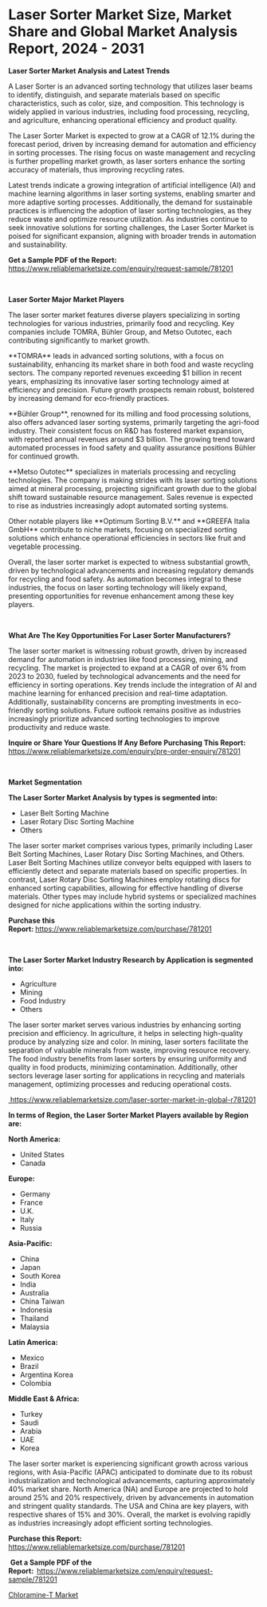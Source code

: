 <p><h1>Laser Sorter Market Size, Market Share and Global Market Analysis Report, 2024 - 2031</h1></p><p><strong>Laser Sorter Market Analysis and Latest Trends</strong></p>
<p><p>A Laser Sorter is an advanced sorting technology that utilizes laser beams to identify, distinguish, and separate materials based on specific characteristics, such as color, size, and composition. This technology is widely applied in various industries, including food processing, recycling, and agriculture, enhancing operational efficiency and product quality.</p><p>The Laser Sorter Market is expected to grow at a CAGR of 12.1% during the forecast period, driven by increasing demand for automation and efficiency in sorting processes. The rising focus on waste management and recycling is further propelling market growth, as laser sorters enhance the sorting accuracy of materials, thus improving recycling rates. </p><p>Latest trends indicate a growing integration of artificial intelligence (AI) and machine learning algorithms in laser sorting systems, enabling smarter and more adaptive sorting processes. Additionally, the demand for sustainable practices is influencing the adoption of laser sorting technologies, as they reduce waste and optimize resource utilization. As industries continue to seek innovative solutions for sorting challenges, the Laser Sorter Market is poised for significant expansion, aligning with broader trends in automation and sustainability.</p></p>
<p><strong>Get a Sample PDF of the Report:&nbsp;</strong> <a href="https://www.reliablemarketsize.com/enquiry/request-sample/781201?utm_campaign=1879&utm_medium=2&utm_source=Github&utm_content=ia&utm_term=30122024&utm_id=laser-sorter">https://www.reliablemarketsize.com/enquiry/request-sample/781201</a></p>
<p>&nbsp;</p>
<p><strong>Laser Sorter Major Market Players</strong></p>
<p><p>The laser sorter market features diverse players specializing in sorting technologies for various industries, primarily food and recycling. Key companies include TOMRA, Bühler Group, and Metso Outotec, each contributing significantly to market growth.</p><p>**TOMRA** leads in advanced sorting solutions, with a focus on sustainability, enhancing its market share in both food and waste recycling sectors. The company reported revenues exceeding $1 billion in recent years, emphasizing its innovative laser sorting technology aimed at efficiency and precision. Future growth prospects remain robust, bolstered by increasing demand for eco-friendly practices.</p><p>**Bühler Group**, renowned for its milling and food processing solutions, also offers advanced laser sorting systems, primarily targeting the agri-food industry. Their consistent focus on R&D has fostered market expansion, with reported annual revenues around $3 billion. The growing trend toward automated processes in food safety and quality assurance positions Bühler for continued growth.</p><p>**Metso Outotec** specializes in materials processing and recycling technologies. The company is making strides with its laser sorting solutions aimed at mineral processing, projecting significant growth due to the global shift toward sustainable resource management. Sales revenue is expected to rise as industries increasingly adopt automated sorting systems.</p><p>Other notable players like **Optimum Sorting B.V.** and **GREEFA Italia GmbH** contribute to niche markets, focusing on specialized sorting solutions which enhance operational efficiencies in sectors like fruit and vegetable processing.</p><p>Overall, the laser sorter market is expected to witness substantial growth, driven by technological advancements and increasing regulatory demands for recycling and food safety. As automation becomes integral to these industries, the focus on laser sorting technology will likely expand, presenting opportunities for revenue enhancement among these key players.</p></p>
<p>&nbsp;</p>
<p><strong>What Are The Key Opportunities For Laser Sorter Manufacturers?</strong></p>
<p><p>The laser sorter market is witnessing robust growth, driven by increased demand for automation in industries like food processing, mining, and recycling. The market is projected to expand at a CAGR of over 6% from 2023 to 2030, fueled by technological advancements and the need for efficiency in sorting operations. Key trends include the integration of AI and machine learning for enhanced precision and real-time adaptation. Additionally, sustainability concerns are prompting investments in eco-friendly sorting solutions. Future outlook remains positive as industries increasingly prioritize advanced sorting technologies to improve productivity and reduce waste.</p></p>
<p><strong>Inquire or Share Your Questions If Any Before Purchasing This Report:</strong> <a href="https://www.reliablemarketsize.com/enquiry/pre-order-enquiry/781201?utm_campaign=1879&utm_medium=2&utm_source=Github&utm_content=ia&utm_term=30122024&utm_id=laser-sorter">https://www.reliablemarketsize.com/enquiry/pre-order-enquiry/781201</a></p>
<p>&nbsp;</p>
<p><strong>Market Segmentation</strong></p>
<p><strong>The Laser Sorter Market Analysis by types is segmented into:</strong></p>
<p><ul><li>Laser Belt Sorting Machine</li><li>Laser Rotary Disc Sorting Machine</li><li>Others</li></ul></p>
<p><p>The laser sorter market comprises various types, primarily including Laser Belt Sorting Machines, Laser Rotary Disc Sorting Machines, and Others. Laser Belt Sorting Machines utilize conveyor belts equipped with lasers to efficiently detect and separate materials based on specific properties. In contrast, Laser Rotary Disc Sorting Machines employ rotating discs for enhanced sorting capabilities, allowing for effective handling of diverse materials. Other types may include hybrid systems or specialized machines designed for niche applications within the sorting industry.</p></p>
<p><strong>Purchase this Report:&nbsp;</strong><a href="https://www.reliablemarketsize.com/purchase/781201?utm_campaign=1879&utm_medium=2&utm_source=Github&utm_content=ia&utm_term=30122024&utm_id=laser-sorter">https://www.reliablemarketsize.com/purchase/781201</a></p>
<p>&nbsp;</p>
<p><strong>The Laser Sorter Market Industry Research by Application is segmented into:</strong></p>
<p><ul><li>Agriculture</li><li>Mining</li><li>Food Industry</li><li>Others</li></ul></p>
<p><p>The laser sorter market serves various industries by enhancing sorting precision and efficiency. In agriculture, it helps in selecting high-quality produce by analyzing size and color. In mining, laser sorters facilitate the separation of valuable minerals from waste, improving resource recovery. The food industry benefits from laser sorters by ensuring uniformity and quality in food products, minimizing contamination. Additionally, other sectors leverage laser sorting for applications in recycling and materials management, optimizing processes and reducing operational costs.</p></p>
<p><a href="https://www.reliablemarketsize.com/laser-sorter-market-in-global-r781201?utm_campaign=1879&utm_medium=2&utm_source=Github&utm_content=ia&utm_term=30122024&utm_id=laser-sorter">&nbsp;https://www.reliablemarketsize.com/laser-sorter-market-in-global-r781201</a></p>
<p><strong>In terms of Region, the Laser Sorter Market Players available by Region are:</strong></p>
<p>
    <p> <strong> North America: </strong>
        <ul>
            <li>United States</li>
            <li>Canada</li>
        </ul>
        </p> 
    <p> <strong> Europe: </strong>
        <ul>
            <li>Germany</li>
            <li>France</li>
            <li>U.K.</li>
            <li>Italy</li>
            <li>Russia</li>
        </ul>
        </p> 
    <p> <strong> Asia-Pacific: </strong>
        <ul>
            <li>China</li>
            <li>Japan</li>
            <li>South Korea</li>
            <li>India</li>
            <li>Australia</li>
            <li>China Taiwan</li>
            <li>Indonesia</li>
            <li>Thailand</li>
            <li>Malaysia</li>
        </ul>
        </p> 
    <p> <strong> Latin America: </strong>
        <ul>
            <li>Mexico</li>
            <li>Brazil</li>
            <li>Argentina Korea</li>
            <li>Colombia</li>
        </ul>
        </p> 
    <p> <strong> Middle East & Africa: </strong>
        <ul>
            <li>Turkey</li>
            <li>Saudi</li>
            <li>Arabia</li>
            <li>UAE</li>
            <li>Korea</li>
        </ul>
    </p>
    </p>
<p><p>The laser sorter market is experiencing significant growth across various regions, with Asia-Pacific (APAC) anticipated to dominate due to its robust industrialization and technological advancements, capturing approximately 40% market share. North America (NA) and Europe are projected to hold around 25% and 20% respectively, driven by advancements in automation and stringent quality standards. The USA and China are key players, with respective shares of 15% and 30%. Overall, the market is evolving rapidly as industries increasingly adopt efficient sorting technologies.</p></p>
<p><strong>Purchase this Report: </strong><a href="https://www.reliablemarketsize.com/purchase/781201?utm_campaign=1879&utm_medium=2&utm_source=Github&utm_content=ia&utm_term=30122024&utm_id=laser-sorter">https://www.reliablemarketsize.com/purchase/781201</a></p>
<p>&nbsp;<strong>Get a Sample PDF of the Report:&nbsp;&nbsp;</strong><a href="https://www.reliablemarketsize.com/enquiry/request-sample/781201?utm_campaign=1879&utm_medium=2&utm_source=Github&utm_content=ia&utm_term=30122024&utm_id=laser-sorter">https://www.reliablemarketsize.com/enquiry/request-sample/781201</a></p>
<p><strong></strong></p>
<p><p><a href="https://github.com/FassouRP/Market-Research-Report-List-6/blob/main/chloramine-t-market.md?utm_campaign=1879&utm_medium=2&utm_source=Github&utm_content=ia&utm_term=30122024&utm_id=laser-sorter">Chloramine-T Market</a></p></p>